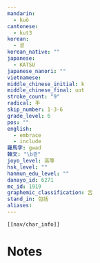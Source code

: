 ```yaml
---
mandarin:
  - kuò
cantonese:
  - kut3
korean:
  - 괄
korean_native: ""
japanese:
  - KATSU
japanese_nanori: ""
vietnamese:
middle_chinese_initial: k
middle_chinese_final: uɑt
stroke_count: "9"
radical: 手
skip_number: 1-3-6
grade_level: 6
pos: ""
english:
  - embrace
  - include
羅馬字: gwad
韓文: "\b괃"
joyo_level: 高等
hsk_level: ""
hanmun_edu_level: ""
danayo_id: 6271
mc_id: 1919
graphemic_classification: 舌
stand_in: 包括
aliases:
---
```

```meta-bind-embed
[[nav/char_info]]
```

# Notes
